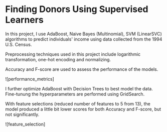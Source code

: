 # Finding Donors Using Supervised Learners

In this project, I use AdaBoost, Naive Bayes (Multinomial), SVM (LinearSVC) algorithms to predict individuals' income using data collected from the 1994 U.S. Census. 

Preprocessing techniques used in this project include logarithmic transformation, one-hot encoding and normalizing. 

Accuracy and F-score are used to assess the performance of the models. 

![performance_metrics]


I further optimize AdaBoost with Decision Trees to best model the data. Fine-tunung the hyperparameters are performed using GridSearch. 

With feature selections (reduced number of features to 5 from 13), the model produced a little bit lower scores for both Accuracy and F-score, but not significantly. 

![feature_selection]
